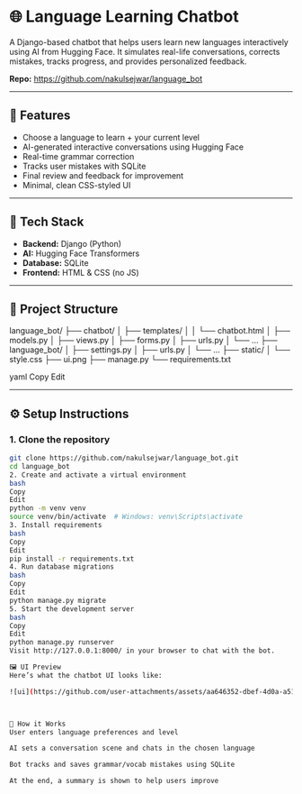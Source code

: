 # 🌐 Language Learning Chatbot

A Django-based chatbot that helps users learn new languages interactively using AI from Hugging Face. It simulates real-life conversations, corrects mistakes, tracks progress, and provides personalized feedback.

**Repo:** https://github.com/nakulsejwar/language_bot

---

## 🚀 Features

- Choose a language to learn + your current level
- AI-generated interactive conversations using Hugging Face
- Real-time grammar correction
- Tracks user mistakes with SQLite
- Final review and feedback for improvement
- Minimal, clean CSS-styled UI

---

## 🧠 Tech Stack

- **Backend:** Django (Python)
- **AI:** Hugging Face Transformers
- **Database:** SQLite
- **Frontend:** HTML & CSS (no JS)

---

## 📁 Project Structure

language_bot/ ├── chatbot/ │ ├── templates/ │ │ └── chatbot.html │ ├── models.py │ ├── views.py │ ├── forms.py │ ├── urls.py │ └── ... ├── language_bot/ │ ├── settings.py │ ├── urls.py │ └── ... ├── static/ │ └── style.css ├── ui.png ├── manage.py └── requirements.txt

yaml
Copy
Edit

---

## ⚙️ Setup Instructions

### 1. Clone the repository

```bash
git clone https://github.com/nakulsejwar/language_bot.git
cd language_bot
2. Create and activate a virtual environment
bash
Copy
Edit
python -m venv venv
source venv/bin/activate  # Windows: venv\Scripts\activate
3. Install requirements
bash
Copy
Edit
pip install -r requirements.txt
4. Run database migrations
bash
Copy
Edit
python manage.py migrate
5. Start the development server
bash
Copy
Edit
python manage.py runserver
Visit http://127.0.0.1:8000/ in your browser to chat with the bot.

🖼 UI Preview
Here’s what the chatbot UI looks like:

![ui](https://github.com/user-attachments/assets/aa646352-dbef-4d0a-a51f-67634d9cf6bf)



💬 How it Works
User enters language preferences and level

AI sets a conversation scene and chats in the chosen language

Bot tracks and saves grammar/vocab mistakes using SQLite

At the end, a summary is shown to help users improve
